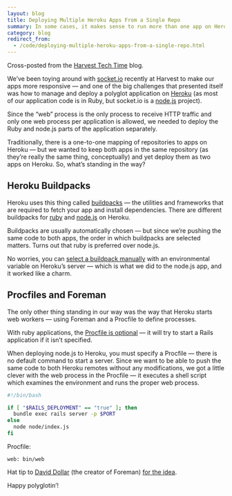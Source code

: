```yaml
---
layout: blog
title: Deploying Multiple Heroku Apps From a Single Repo
summary: In some cases, it makes sense to run more than one app on Heroku from a single repository. This quick trick will let Heroku know which app to start.
category: blog
redirect_from:
  - /code/deploying-multiple-heroku-apps-from-a-single-repo.html
---
```


<aside>Cross-posted from the <a href="http://techtime.getharvest.com/blog/deploying-multiple-heroku-apps-from-a-single-repo">Harvest Tech Time</a> blog.</aside>

We’ve been toying around with [socket.io](http://socket.io) recently at Harvest to make our apps more responsive — and one of the big challenges that presented itself was how to manage and deploy a polyglot application on [Heroku](http://heroku.com) (as most of our application code is in Ruby, but socket.io is a [node.js](http://nodejs.org) project).

Since the “web” process is the only process to receive HTTP traffic and only one web process per application is allowed, we needed to deploy the Ruby and node.js parts of the application separately.

Traditionally, there is a one-to-one mapping of repositories to apps on Heroku — but we wanted to keep both apps in the same repository (as they’re really the same thing, conceptually) and yet deploy them as two apps on Heroku. So, what’s standing in the way?

## Heroku Buildpacks

Heroku uses this thing called [buildpacks](https://devcenter.heroku.com/articles/buildpacks) — the utilities and frameworks that are required to fetch your app and install dependencies. There are different buildpacks for [ruby](https://github.com/heroku/heroku-buildpack-ruby) and [node.js](https://github.com/heroku/heroku-buildpack-nodejs) on Heroku.

Buildpacks are usually automatically chosen — but since we’re pushing the same code to both apps, the order in which buildpacks are selected matters. Turns out that ruby is preferred over node.js.

No worries, you can [select a buildpack manually](https://devcenter.heroku.com/articles/buildpacks#using-a-custom-buildpack) with an environmental variable on Heroku’s server — which is what we did to the node.js app, and it worked like a charm.

## Procfiles and Foreman

The only other thing standing in our way was the way that Heroku starts web workers — using Foreman and a Procfile to define processes.

With ruby applications, the [Procfile is optional](https://devcenter.heroku.com/articles/procfile) — it will try to start a Rails application if it isn’t specified.

When deploying node.js to Heroku, you must specify a Procfile — there is no default command to start a server. Since we want to be able to push the same code to both Heroku remotes without any modifications, we got a little clever with the web process in the Procfile — it executes a shell script which examines the environment and runs the proper web process.

```bash
#!/bin/bash

if [ "$RAILS_DEPLOYMENT" == "true" ]; then
  bundle exec rails server -p $PORT
else
  node node/index.js
fi
```

Procfile:

```
web: bin/web
```

Hat tip to [David Dollar](http://david.dollar.io/) (the creator of Foreman) [for the idea](https://github.com/ddollar/anvil/blob/e1e98999fe7b1c53e9761c9b3ec804b6a3256e73/bin/web).

Happy polyglotin’!
